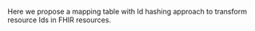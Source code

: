 Here we propose a mapping table with Id hashing approach to transform resource Ids in FHIR resources.